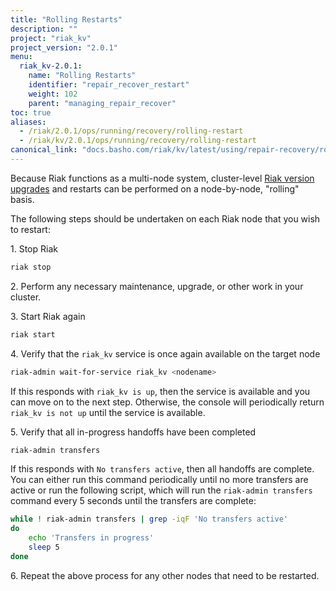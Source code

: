 ```yaml
---
title: "Rolling Restarts"
description: ""
project: "riak_kv"
project_version: "2.0.1"
menu:
  riak_kv-2.0.1:
    name: "Rolling Restarts"
    identifier: "repair_recover_restart"
    weight: 102
    parent: "managing_repair_recover"
toc: true
aliases:
  - /riak/2.0.1/ops/running/recovery/rolling-restart
  - /riak/kv/2.0.1/ops/running/recovery/rolling-restart
canonical_link: "docs.basho.com/riak/kv/latest/using/repair-recovery/rolling-restart"
---
```


Because Riak functions as a multi-node system, cluster-level [Riak version upgrades](/riak/kv/2.0.1/setup/upgrading/cluster) and restarts can be performed on a node-by-node, "rolling" basis.

The following steps should be undertaken on each Riak node that you wish to restart:

1\. Stop Riak

```bash
riak stop
```

2\. Perform any necessary maintenance, upgrade, or other work in your cluster.

3\. Start Riak again

```bash
riak start
```

4\. Verify that the `riak_kv` service is once again available on the target node

```bash
riak-admin wait-for-service riak_kv <nodename>
```

If this responds with `riak_kv is up`, then the service is available and you can move on to the next step. Otherwise, the console will periodically return `riak_kv is not up` until the service is available.

5\. Verify that all in-progress handoffs have been completed

```bash
riak-admin transfers
```

If this responds with `No transfers active`, then all handoffs are complete. You can either run this command periodically until no more transfers are active or run the following script, which will run the `riak-admin transfers` command every 5 seconds until the transfers are complete:

```bash
while ! riak-admin transfers | grep -iqF 'No transfers active'
do
    echo 'Transfers in progress'
    sleep 5
done
```

6\. Repeat the above process for any other nodes that need to be restarted.
